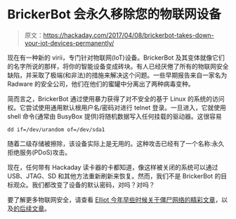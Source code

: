 # BrickerBot 会永久移除您的物联网设备

> 原文：<https://hackaday.com/2017/04/08/brickerbot-takes-down-your-iot-devices-permanently/>

现在有一种新的 virii，专门针对物联网(IoT)设备。BrickerBot 及其变体就像它们的名字所说的那样，将你的智能设备变成砖块。有人已经厌倦了所有的物联网安全缺陷，并采取了极端(和非法)的措施来解决这个问题。一些早期报告来自一家名为 Radware 的安全公司，他们在他们的蜜罐中分离出了两种病毒变种。

简而言之，BrickerBot 通过使用暴力获得了对不安全的基于 Linux 的系统的访问权。它尝试使用通用默认根用户名/密码对进行 telnet 登录。一旦进入，它就使用 shell 命令(通常由 BusyBox 提供)将随机数据写入任何挂载的驱动器。这很容易

```
dd if=/dev/urandom of=/dev/sda1
```

随着二级存储被擦除，该设备实际上是无用的。这种攻击已经有了一个名称:永久拒绝服务(PDoS)攻击。

现在，任何带有 Hackaday 读卡器的卡都知道，像这样被关闭的系统可以通过 USB、JTAG、SD 和其他方法重新刷新来恢复。然而，我们不是 BrickerBot 的目标观众。我们都改变了设备的默认密码，对吗？对吗？

要了解更多物联网安全，请查看 [Elliot 今年早些时候关于僵尸网络的精彩文章](http://hackaday.com/2016/09/26/extra-large-denial-of-service-attack-uses-dvrs-webcams/)，以及[的后续文章](http://hackaday.com/2016/09/29/distributed-censorship-or-extortion-the-iot-vs-brian-krebs/)。
